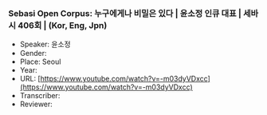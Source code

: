 ### Sebasi Open Corpus: 누구에게나 비밀은 있다 | 윤소정 인큐 대표 | 세바시 406회 | (Kor, Eng, Jpn)

- Speaker: 윤소정
- Gender: 
- Place: Seoul
- Year: 
- URL: [https://www.youtube.com/watch?v=-m03dyVDxcc](https://www.youtube.com/watch?v=-m03dyVDxcc)
- Transcriber: 
- Reviewer: 

